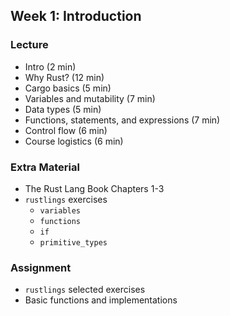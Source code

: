 ## Week 1: Introduction

### Lecture

-   Intro (2 min)
-   Why Rust? (12 min)
-   Cargo basics (5 min)
-   Variables and mutability (7 min)
-   Data types (5 min)
-   Functions, statements, and expressions (7 min)
-   Control flow (6 min)
-   Course logistics (6 min)

### Extra Material

-   The Rust Lang Book Chapters 1-3
-   `rustlings` exercises
    -   `variables`
    -   `functions`
    -   `if`
    -   `primitive_types`

### Assignment

-   `rustlings` selected exercises
-   Basic functions and implementations
